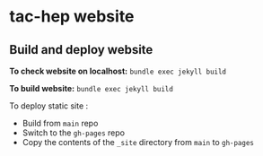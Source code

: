 # tac-hep website

## Build and deploy website

**To check website on localhost:**
```bundle exec jekyll build```


**To build website:**
```bundle exec jekyll build```



To deploy static site :
* Build from ```main``` repo
* Switch to the ```gh-pages``` repo
* Copy the contents of the ```_site``` directory from ```main``` to ```gh-pages``` 
